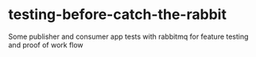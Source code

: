 # testing-before-catch-the-rabbit
Some publisher and consumer app tests with rabbitmq for feature testing and proof of work flow
